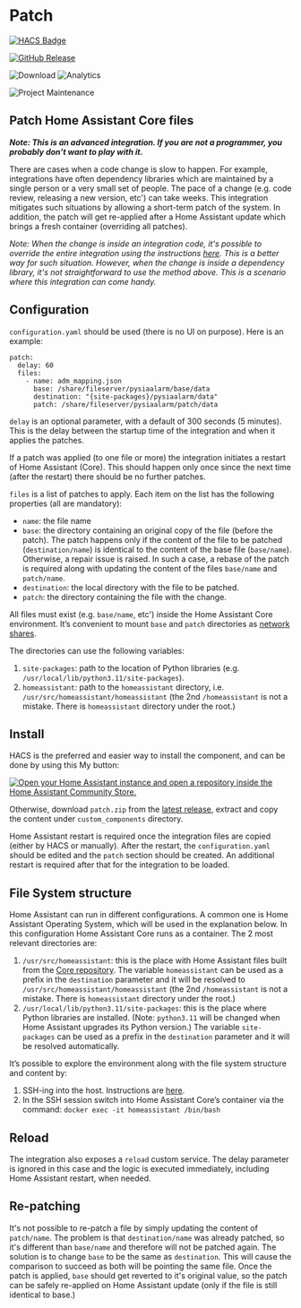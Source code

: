 # Patch

[![HACS Badge](https://img.shields.io/badge/HACS-Default-31A9F4.svg?style=for-the-badge)](https://github.com/hacs/integration)

[![GitHub Release](https://img.shields.io/github/release/amitfin/patch.svg?style=for-the-badge&color=blue)](https://github.com/amitfin/patch/releases)

![Download](https://img.shields.io/github/downloads/amitfin/patch/total.svg?style=for-the-badge&color=blue) ![Analytics](https://img.shields.io/badge/dynamic/json?style=for-the-badge&color=blue&label=Analytics&suffix=%20Installs&cacheSeconds=15600&url=https://analytics.home-assistant.io/custom_integrations.json&query=$.patch.total)

![Project Maintenance](https://img.shields.io/badge/maintainer-Amit%20Finkelstein-blue.svg?style=for-the-badge)

## Patch Home Assistant Core files

**_Note: This is an advanced integration. If you are not a programmer, you probably don’t want to play with it._**

There are cases when a code change is slow to happen. For example, integrations have often dependency libraries which are maintained by a single person or a very small set of people. The pace of a change (e.g. code review, releasing a new version, etc') can take weeks. This integration mitigates such situations by allowing a short-term patch of the system. In addition, the patch will get re-applied after a Home Assistant update which brings a fresh container (overriding all patches).

_Note: When the change is inside an integration code, it's possible to override the entire integration using the instructions [here](https://developers.home-assistant.io/docs/development_tips/#test-core-integration-changes-in-your-production-home-assistant-environment). This is a better way for such situation. However, when the change is inside a dependency library, it's not straightforward to use the method above. This is a scenario where this integration can come handy._

## Configuration

`configuration.yaml` should be used (there is no UI on purpose). Here is an example:

```
patch:
  delay: 60
  files:
    - name: adm_mapping.json
      base: /share/fileserver/pysiaalarm/base/data
      destination: "{site-packages}/pysiaalarm/data"
      patch: /share/fileserver/pysiaalarm/patch/data
```

`delay` is an optional parameter, with a default of 300 seconds (5 minutes). This is the delay between the startup time of the integration and when it applies the patches.

If a patch was applied (to one file or more) the integration initiates a restart of Home Assistant (Core). This should happen only once since the next time (after the restart) there should be no further patches.

`files` is a list of patches to apply. Each item on the list has the following properties (all are mandatory):

- `name`: the file name
- `base`: the directory containing an original copy of the file (before the patch). The patch happens only if the content of the file to be patched (`destination/name`) is identical to the content of the base file (`base/name`). Otherwise, a repair issue is raised. In such a case, a rebase of the patch is required along with updating the content of the files `base/name` and `patch/name`.
- `destination`: the local directory with the file to be patched.
- `patch`: the directory containing the file with the change.

All files must exist (e.g. `base/name`, etc') inside the Home Assistant Core environment. It’s convenient to mount `base` and `patch` directories as [network shares](https://www.home-assistant.io/common-tasks/os#network-storage).

The directories can use the following variables:

1. `site-packages`: path to the location of Python libraries (e.g. `/usr/local/lib/python3.11/site-packages`).
2. `homeassistant`: path to the `homeassistant` directory, i.e. `/usr/src/homeassistant/homeassistant` (the 2nd `/homeassistant` is not a mistake. There is `homeassistant` directory under the root.)

## Install

HACS is the preferred and easier way to install the component, and can be done by using this My button:

[![Open your Home Assistant instance and open a repository inside the Home Assistant Community Store.](https://my.home-assistant.io/badges/hacs_repository.svg)](https://my.home-assistant.io/redirect/hacs_repository/?owner=amitfin&repository=patch&category=integration)

Otherwise, download `patch.zip` from the [latest release](https://github.com/amitfin/patch/releases), extract and copy the content under `custom_components` directory.

Home Assistant restart is required once the integration files are copied (either by HACS or manually). After the restart, the `configuration.yaml` should be edited and the `patch` section should be created. An additional restart is required after that for the integration to be loaded.

## File System structure

Home Assistant can run in different configurations. A common one is Home Assistant Operating System, which will be used in the explanation below. In this configuration Home Assistant Core runs as a container. The 2 most relevant directories are:

1. `/usr/src/homeassistant`: this is the place with Home Assistant files built from the [Core repository](https://github.com/home-assistant/core). The variable `homeassistant` can be used as a prefix in the `destination` parameter and it will be resolved to `/usr/src/homeassistant/homeassistant` (the 2nd `/homeassistant` is not a mistake. There is `homeassistant` directory under the root.)
2. `/usr/local/lib/python3.11/site-packages`: this is the place where Python libraries are installed. (Note: `python3.11` will be changed when Home Assistant upgrades its Python version.) The variable `site-packages` can be used as a prefix in the `destination` parameter and it will be resolved automatically.

It’s possible to explore the environment along with the file system structure and content by:

1. SSH-ing into the host. Instructions are [here](https://developers.home-assistant.io/docs/operating-system/debugging/).
2. In the SSH session switch into Home Assistant Core’s container via the command: `docker exec -it homeassistant /bin/bash`

## Reload

The integration also exposes a `reload` custom service. The delay parameter is ignored in this case and the logic is executed immediately, including Home Assistant restart, when needed.

## Re-patching

It's not possible to re-patch a file by simply updating the content of `patch/name`. The problem is that `destination/name` was already patched, so it's different than `base/name` and therefore will not be patched again. The solution is to change `base` to be the same as `destination`. This will cause the comparison to succeed as both will be pointing the same file. Once the patch is applied, `base` should get reverted to it's original value, so the patch can be safely re-applied on Home Assistant update (only if the file is still identical to base.)
